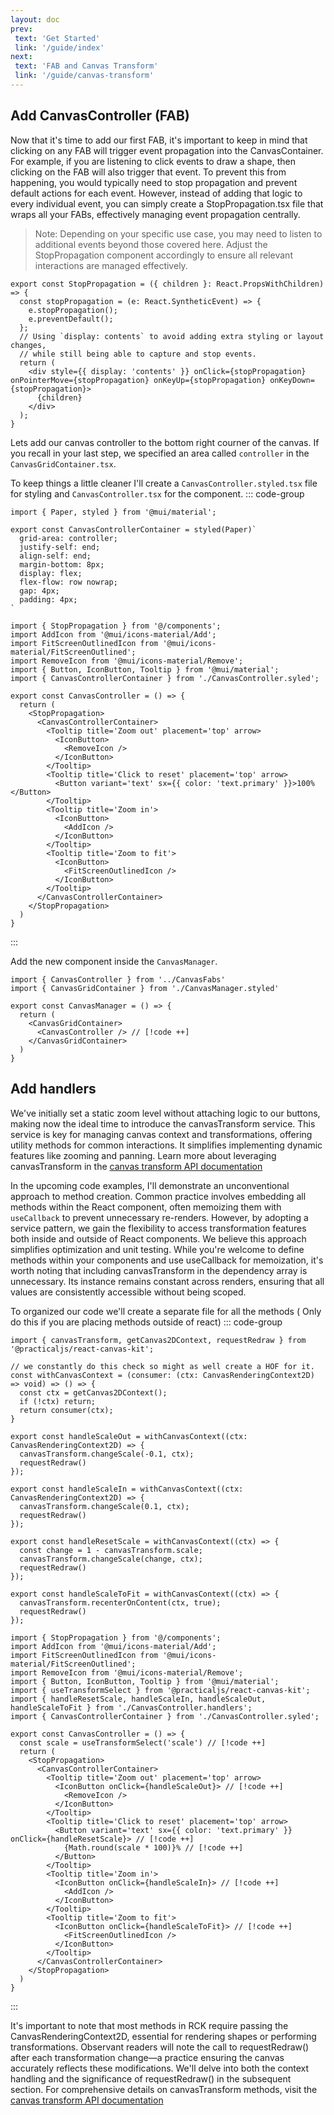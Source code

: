 ```yaml
---
layout: doc
prev:
 text: 'Get Started'
 link: '/guide/index'
next:
 text: 'FAB and Canvas Transform'
 link: '/guide/canvas-transform'
---
```


## Add CanvasController (FAB)
Now that it's time to add our first FAB, it's important to keep in mind that clicking on any FAB will trigger event propagation into the CanvasContainer. For example, if you are listening to click events to draw a shape, then clicking on the FAB will also trigger that event. To prevent this from happening, you would typically need to stop propagation and prevent default actions for each event. However, instead of adding that logic to every individual event, you can simply create a StopPropagation.tsx file that wraps all your FABs, effectively managing event propagation centrally.

> Note: Depending on your specific use case, you may need to listen to additional events beyond those covered here. Adjust the StopPropagation component accordingly to ensure all relevant interactions are managed effectively.
```tsx [StopPropagation.tsx]
export const StopPropagation = ({ children }: React.PropsWithChildren) => {
  const stopPropagation = (e: React.SyntheticEvent) => {
    e.stopPropagation();
    e.preventDefault();
  };
  // Using `display: contents` to avoid adding extra styling or layout changes, 
  // while still being able to capture and stop events.
  return (
    <div style={{ display: 'contents' }} onClick={stopPropagation} onPointerMove={stopPropagation} onKeyUp={stopPropagation} onKeyDown={stopPropagation}>
      {children}
    </div>
  );
}
```

Lets add our canvas controller to the bottom right courner of the canvas.  If you recall in your last step, we specified an area called `controller` in the `CanvasGridContainer.tsx`.

To keep things a little cleaner I'll create a `CanvasController.styled.tsx` file for styling and `CanvasController.tsx` for the component.
::: code-group
```tsx [CanvasController.styled.tsx]
import { Paper, styled } from '@mui/material';

export const CanvasControllerContainer = styled(Paper)`
  grid-area: controller;
  justify-self: end;
  align-self: end;
  margin-bottom: 8px;
  display: flex;
  flex-flow: row nowrap;
  gap: 4px;
  padding: 4px;
`
```
```tsx [CanvasController.tsx]
import { StopPropagation } from '@/components';
import AddIcon from '@mui/icons-material/Add';
import FitScreenOutlinedIcon from '@mui/icons-material/FitScreenOutlined';
import RemoveIcon from '@mui/icons-material/Remove';
import { Button, IconButton, Tooltip } from '@mui/material';
import { CanvasControllerContainer } from './CanvasController.syled';

export const CanvasController = () => {
  return (
    <StopPropagation>
      <CanvasControllerContainer>
        <Tooltip title='Zoom out' placement='top' arrow>
          <IconButton>
            <RemoveIcon />
          </IconButton>
        </Tooltip>
        <Tooltip title='Click to reset' placement='top' arrow>
          <Button variant='text' sx={{ color: 'text.primary' }}>100%</Button>
        </Tooltip>
        <Tooltip title='Zoom in'>
          <IconButton>
            <AddIcon />
          </IconButton>
        </Tooltip>
        <Tooltip title='Zoom to fit'>
          <IconButton>
            <FitScreenOutlinedIcon />
          </IconButton>
        </Tooltip>
      </CanvasControllerContainer>
    </StopPropagation>
  )
}
```
:::

Add the new component inside the `CanvasManager`.
```tsx [CanvasManager.tsx]
import { CanvasController } from '../CanvasFabs'
import { CanvasGridContainer } from './CanvasManager.styled'

export const CanvasManager = () => {
  return (
    <CanvasGridContainer>
      <CanvasController /> // [!code ++]
    </CanvasGridContainer>
  )
}
```

## Add handlers
We've initially set a static zoom level without attaching logic to our buttons, making now the ideal time to introduce the canvasTransform service. This service is key for managing canvas context and transformations, offering utility methods for common interactions. It simplifies implementing dynamic features like zooming and panning. Learn more about leveraging canvasTransform in the [canvas transform API documentation](/component-api/canvas-transform-api)

In the upcoming code examples, I'll demonstrate an unconventional approach to method creation. Common practice involves embedding all methods within the React component, often memoizing them with `useCallback` to prevent unnecessary re-renders. However, by adopting a service pattern, we gain the flexibility to access transformation features both inside and outside of React components. We believe this approach simplifies optimization and unit testing. While you're welcome to define methods within your components and use useCallback for memoization, it's worth noting that including canvasTransform in the dependency array is unnecessary. Its instance remains constant across renders, ensuring that all values are consistently accessible without being scoped.

To organized our code we'll create a separate file for all the methods ( Only do this if you are placing methods outside of react)
::: code-group
```tsx [CanvasController.handlers.ts]
import { canvasTransform, getCanvas2DContext, requestRedraw } from '@practicaljs/react-canvas-kit';

// we constantly do this check so might as well create a HOF for it.
const withCanvasContext = (consumer: (ctx: CanvasRenderingContext2D) => void) => () => {
  const ctx = getCanvas2DContext();
  if (!ctx) return;
  return consumer(ctx);
}

export const handleScaleOut = withCanvasContext((ctx: CanvasRenderingContext2D) => {
  canvasTransform.changeScale(-0.1, ctx);
  requestRedraw()
});

export const handleScaleIn = withCanvasContext((ctx: CanvasRenderingContext2D) => {
  canvasTransform.changeScale(0.1, ctx);
  requestRedraw()
});

export const handleResetScale = withCanvasContext((ctx) => {
  const change = 1 - canvasTransform.scale;
  canvasTransform.changeScale(change, ctx);
  requestRedraw()
});

export const handleScaleToFit = withCanvasContext((ctx) => {
  canvasTransform.recenterOnContent(ctx, true);
  requestRedraw()
});

```
```tsx [CanvasController.tsx]
import { StopPropagation } from '@/components';
import AddIcon from '@mui/icons-material/Add';
import FitScreenOutlinedIcon from '@mui/icons-material/FitScreenOutlined';
import RemoveIcon from '@mui/icons-material/Remove';
import { Button, IconButton, Tooltip } from '@mui/material';
import { useTransformSelect } from '@practicaljs/react-canvas-kit';
import { handleResetScale, handleScaleIn, handleScaleOut, handleScaleToFit } from './CanvasController.handlers';
import { CanvasControllerContainer } from './CanvasController.syled';

export const CanvasController = () => {
  const scale = useTransformSelect('scale') // [!code ++]
  return (
    <StopPropagation>
      <CanvasControllerContainer>
        <Tooltip title='Zoom out' placement='top' arrow>
          <IconButton onClick={handleScaleOut}> // [!code ++]
            <RemoveIcon />
          </IconButton>
        </Tooltip>
        <Tooltip title='Click to reset' placement='top' arrow>
          <Button variant='text' sx={{ color: 'text.primary' }} onClick={handleResetScale}> // [!code ++]
            {Math.round(scale * 100)}% // [!code ++]
          </Button>
        </Tooltip>
        <Tooltip title='Zoom in'>
          <IconButton onClick={handleScaleIn}> // [!code ++]
            <AddIcon />
          </IconButton>
        </Tooltip>
        <Tooltip title='Zoom to fit'>
          <IconButton onClick={handleScaleToFit}> // [!code ++]
            <FitScreenOutlinedIcon />
          </IconButton>
        </Tooltip>
      </CanvasControllerContainer>
    </StopPropagation>
  )
}
```
:::

It's important to note that most methods in RCK require passing the CanvasRenderingContext2D, essential for rendering shapes or performing transformations. Observant readers will note the call to requestRedraw() after each transformation change—a practice ensuring the canvas accurately reflects these modifications. We'll delve into both the context handling and the significance of requestRedraw() in the subsequent section. For comprehensive details on canvasTransform methods, visit the [canvas transform API documentation](/component-api/canvas-transform-api)